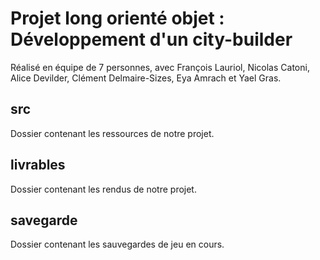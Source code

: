 # Projet long orienté objet : Développement d'un city-builder

Réalisé en équipe de 7 personnes, avec François Lauriol, Nicolas Catoni, Alice Devilder, Clément Delmaire-Sizes, Eya Amrach et Yael Gras.

## src
Dossier contenant les ressources de notre projet.

## livrables
Dossier contenant les rendus de notre projet.

## savegarde
Dossier contenant les sauvegardes de jeu en cours.